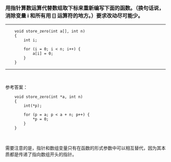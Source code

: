 ### 用指针算数运算代替数组取下标来重新编写下面的函数。（换句话说，消除变量 i 和所有用 [] 运算符的地方。）要求改动尽可能少。
***
~~~
    void store_zero(int a[], int n)
    {
        int i;

        for (i = 0; i < n; i++) {
            a[i] = 0;
        }
    }
~~~
***
<br>

参考答案：
~~~
    void store_zero(int *a, int n)
    {
        int(*p);

        for (p = a; p < a + n; p++) {
            *p = 0;
        }
    }
~~~
<br>

需要注意的是，指针和数组变量只有在函数的形式参数中可以相互替代，因为其本质都是传递了指向数组开头的指针。